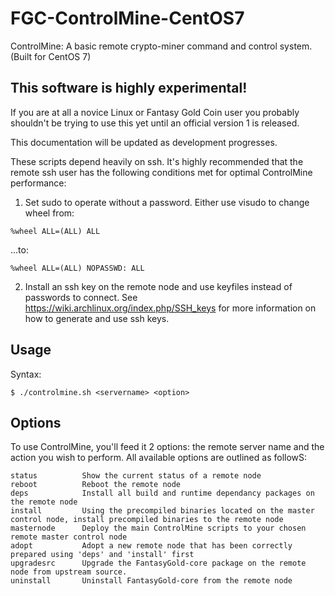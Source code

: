 # FGC-ControlMine-CentOS7
ControlMine: A basic remote crypto-miner command and control system. (Built for CentOS 7)

## This software is highly experimental!
If you are at all a novice Linux or Fantasy Gold Coin user you probably shouldn't be trying to use this yet until an official version 1 is released.

This documentation will be updated as development progresses. 

These scripts depend heavily on ssh. It's highly recommended that the remote ssh user has the following conditions met for optimal ControlMine performance:
1. Set sudo to operate without a password. Either use visudo to change wheel from:
```
%wheel ALL=(ALL) ALL
```
...to:
```
%wheel ALL=(ALL) NOPASSWD: ALL
```
2. Install an ssh key on the remote node and use keyfiles instead of passwords to connect.
See https://wiki.archlinux.org/index.php/SSH_keys for more information on how to generate and use ssh keys.

## Usage
Syntax:
```
$ ./controlmine.sh <servername> <option>
```

## Options
To use ControlMine, you'll feed it 2 options: the remote server name and the action you wish to perform. All available options are outlined as followS:
```
status          Show the current status of a remote node
reboot          Reboot the remote node
deps            Install all build and runtime dependancy packages on the remote node
install         Using the precompiled binaries located on the master control node, install precompiled binaries to the remote node
masternode      Deploy the main ControlMine scripts to your chosen remote master control node
adopt           Adopt a new remote node that has been correctly prepared using 'deps' and 'install' first
upgradesrc      Upgrade the FantasyGold-core package on the remote node from upstream source.
uninstall       Uninstall FantasyGold-core from the remote node
```
